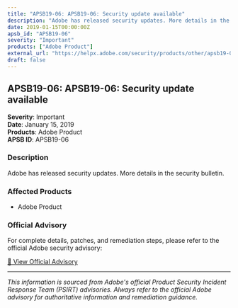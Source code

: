 ```yaml
---
title: "APSB19-06: APSB19-06: Security update available"
description: "Adobe has released security updates. More details in the security bulletin."
date: 2019-01-15T00:00:00Z
apsb_id: "APSB19-06"
severity: "Important"
products: ["Adobe Product"]
external_url: "https://helpx.adobe.com/security/products/other/apsb19-06.html"
draft: false
---
```


## APSB19-06: APSB19-06: Security update available

**Severity**: Important  
**Date**: January 15, 2019  
**Products**: Adobe Product  
**APSB ID**: APSB19-06

### Description

Adobe has released security updates. More details in the security bulletin.

### Affected Products

- Adobe Product


### Official Advisory

For complete details, patches, and remediation steps, please refer to the official Adobe security advisory:

[🔗 View Official Advisory](https://helpx.adobe.com/security/products/other/apsb19-06.html)

---

*This information is sourced from Adobe's official Product Security Incident Response Team (PSIRT) advisories. Always refer to the official Adobe advisory for authoritative information and remediation guidance.*
